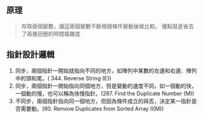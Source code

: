 ## 原理

> 存取兩個變數，讓這兩個變數不斷根據條件變動後做比較。
> 優點就是省去了兩層迴圈的時間複雜度

## 指針設計邏輯

1. 同步，兩個指針一開始就指向不同的地方，如陣列中某數的左邊和右邊、陣列中的頭和尾。( 344. Reverse String (E))
2. 同步，兩個指針一開始指向同個地方，但是變動的速度不同，如一個動的快，一個動的慢，也可以稱為快慢指針。(287. Find the Duplicate Number (M))
3. 不同步，兩個指針指向同一個地方，但因為條件成立的與否，決定某一指針是否需要動。(80. Remove Duplicates from Sorted Array II(M))
